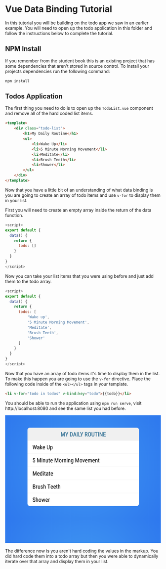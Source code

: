 # Vue Data Binding Tutorial

In this tutorial you will be building on the todo app we saw in an earlier example. You will need to open up the todo application in this folder and follow the instructions below to complete the tutorial.

## NPM Install

If you remember from the student book this is an existing project that has some dependencies that aren't stored in source control. To Install your projects dependencies run the following command: 

```bash
npm install
```

## Todos Application

The first thing you need to do is to open up the `TodoList.vue` component and remove all of the hard coded list items.

```html
<template>
    <div class="todo-list">
        <h1>My Daily Routine</h1>
        <ul>
            <li>Wake Up</li>
            <li>5 Minute Morning Movement</li>
            <li>Meditate</li>
            <li>Brush Teeth</li>
            <li>Shower</li>
        </ul>
    </div>
</template>
```

Now that you have a little bit of an understanding of what data binding is you are going to create an array of todo items and use `v-for` to display them in your list. 

First you will need to create an empty array inside the return of the data function.

```javascript
<script>
export default {
  data() {
    return {
      todo: []
    }
  }
}
</script>
```

Now you can take your list items that you were using before and just add them to the todo array. 

```javascript
<script>
export default {
  data() {
    return {
      todos: [
          'Wake up',
          '5 Minute Morning Movement',
          'Meditate',
          'Brush Teeth',
          'Shower'
      ]
    }
  }
}
</script>
```

Now that you have an array of todo items it's time to display them in the list. To make this happen you are going to use the `v-for` directive. Place the following code inside of the `<ul></ul>` tags in your template. 

```html
<li v-for="todo in todos" v-bind:key="todo">{{todo}}</li>
```

You should be able to run the application using `npm run serve`, visit http://localhost:8080 and see the same list you had before. 

![Todo List](img/todo-list.png)

The difference now is you aren't hard coding the values in the markup. You did hard code them into a todo array but then you were able to dynamically iterate over that array and display them in your list. 

